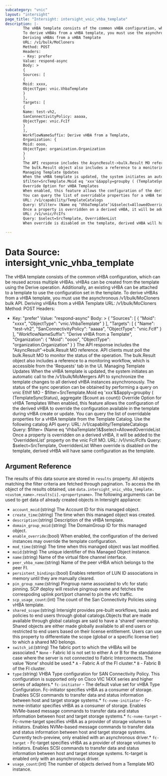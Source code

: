 ```yaml
---
subcategory: "vnic"
layout: "intersight"
page_title: "Intersight: intersight_vnic_vhba_template"
description: |-
        The vHBA template consists of the common vHBA configuration, which can be reused across multiple vHBAs. vHBAs can be created from the template using the Derive operation. Additionally, an existing vHBA can be attached to a template to use the configuration set in the template.
        To derive vHBAs from a vHBA template, you must use the asynchronous /v1/bulk/MoCloners bulk API.
        Deriving vHBAs from a vHBA Template
        URL: /v1/bulk/MoCloners
        Method: POST
        Headers:
        - Key: prefer
        Value: respond-async
        Body: >
        {
        Sources: [
        {
        Moid: xxxx,
        ObjectType: vnic.VhbaTemplate
        }
        ],
        Targets: [
        {
        Name: test-vh2,
        SanConnectivityPolicy: aaaaa,
        ObjectType: vnic.FcIf
        }
        ],
        WorkflowNameSuffix: Derive vHBA from a Template,
        Organization: {
        Moid: oooo,
        ObjectType: organization.Organization
        }
        }
        The API response includes the AsyncResult->bulk.Result MO reference. API clients must poll the bulk.Result MO to monitor the status of the operation.
        The bulk.Result object also includes a reference to a monitoring workflow, which is accessible from the 'Requests' tab in the UI.
        Managing Template Updates
        When the vHBA template is updated, the system initiates an automatic call to the /v1/bulk/MoMergers API to synchronize the template changes to all derived vHBA instances asynchronously. The status of the sync operation can be obtained by performing a query on vnic EthIf MO -
        $filter=SrcTemplate.Moid eq 'xxx'&$apply=groupby ( (TemplateSyncStatus), aggregate ($count as count))
        Override Option for vHBA Templates
        When enabled, this feature allows the configuration of the derived vHBA to override the configuration available in the template during vHBA create or update.
        You can query the list of overridable properties for a vHBA template from the Template Catalog. Use the following catalog API query:
        URL: /v1/capability/TemplateCatalogs
        Query: $filter= (Name eq ‘VhbaTemplate’)&$select=AllowedOverrideList
        Once a property is overridden on a derived vHBA, it will be added to the ‘OverriddenList’ property on the vnic FcIf MO.
        URL: /v1/vnic/FcIfs
        Query: $select=SrcTemplate, OverriddenList
        When override is disabled on the template, derived vHBA will have same configuration as the template.

---
```


# Data Source: intersight_vnic_vhba_template
The vHBA template consists of the common vHBA configuration, which can be reused across multiple vHBAs. vHBAs can be created from the template using the Derive operation. Additionally, an existing vHBA can be attached to a template to use the configuration set in the template.
To derive vHBAs from a vHBA template, you must use the asynchronous /v1/bulk/MoCloners bulk API.
Deriving vHBAs from a vHBA Template
URL: /v1/bulk/MoCloners
Method: POST
Headers:
  - Key: "prefer"
    Value: "respond-async"
Body: >
 {
    "Sources": [
      {
        "Moid": "xxxx",
        "ObjectType": "vnic.VhbaTemplate"
     }
    ],
    "Targets": [
      {
        "Name": "test-vh2",
        "SanConnectivityPolicy": "aaaaa",
        "ObjectType": "vnic.FcIf"
     }
    ],
    "WorkflowNameSuffix": "Derive vHBA from a Template",
    "Organization": {
        "Moid": "oooo",
        "ObjectType": "organization.Organization"
    }
}
The API response includes the "AsyncResult"->bulk.Result MO reference. API clients must poll the bulk.Result MO to monitor the status of the operation.
The bulk.Result object also includes a reference to a monitoring workflow, which is accessible from the 'Requests' tab in the UI.
Managing Template Updates
When the vHBA template is updated, the system initiates an automatic call to the /v1/bulk/MoMergers API to synchronize the template changes to all derived vHBA instances asynchronously. The status of the sync operation can be obtained by performing a query on vnic EthIf MO -
$filter=SrcTemplate.Moid eq 'xxx'&$apply=groupby ( (TemplateSyncStatus), aggregate ($count as count))
Override Option for vHBA Templates
When enabled, this feature allows the configuration of the derived vHBA to override the configuration available in the template during vHBA create or update.
You can query the list of overridable properties for a vHBA template from the Template Catalog. Use the following catalog API query:
URL: /v1/capability/TemplateCatalogs
Query: $filter= (Name eq ‘VhbaTemplate’)&$select=AllowedOverrideList
Once a property is overridden on a derived vHBA, it will be added to the ‘OverriddenList’ property on the vnic FcIf MO.
URL: /v1/vnic/FcIfs
Query: $select=SrcTemplate, OverriddenList
When override is disabled on the template, derived vHBA will have same configuration as the template.
## Argument Reference
The results of this data source are stored in `results` property.
All objects matching the filter criteria are fetched through pagination.
To access the ith object of the results obtained, use `data.intersight_vnic_vhba_template.<custom_name>.results[i].<propertyname>`.
The following arguments can be used to get data of already created objects in Intersight appliance:
* `account_moid`:(string) The Account ID for this managed object. 
* `create_time`:(string) The time when this managed object was created. 
* `description`:(string) Description of the vHBA template. 
* `domain_group_moid`:(string) The DomainGroup ID for this managed object. 
* `enable_override`:(bool) When enabled, the configuration of the derived instances may override the template configuration. 
* `mod_time`:(string) The time when this managed object was last modified. 
* `moid`:(string) The unique identifier of this Managed Object instance. 
* `name`:(string) Name of the virtual fibre channel interface. 
* `peer_vhba_name`:(string) Name of the peer vHBA which belongs to the peer FI. 
* `persistent_bindings`:(bool) Enables retention of LUN ID associations in memory until they are manually cleared. 
* `pin_group_name`:(string) Pingroup name associated to vfc for static pinning. SCP deploy will resolve pingroup name and fetches the correspoding uplink port/port channel to pin the vfc traffic. 
* `scp_usage_count`:(int) The count of the San Connectivity Policies using vHBA template. 
* `shared_scope`:(string) Intersight provides pre-built workflows, tasks and policies to end users through global catalogs.Objects that are made available through global catalogs are said to have a 'shared' ownership. Shared objects are either made globally available to all end users or restricted to end users based on their license entitlement. Users can use this property to differentiate the scope (global or a specific license tier) to which a shared MO belongs. 
* `switch_id`:(string) The fabric port to which the vHBAs will be associated.* `None` - Fabric Id is not set to either A or B for the standalone case where the server is not connected to Fabric Interconnects. The value 'None' should be used.* `A` - Fabric A of the FI cluster.* `B` - Fabric B of the FI cluster. 
* `type`:(string) VHBA Type configuration for SAN Connectivity Policy. This configuration is supported only on Cisco VIC 14XX series and higher series of adapters.* `fc-initiator` - The default value set for vHBA Type Configuration. Fc-initiator specifies vHBA as a consumer of storage. Enables SCSI commands to transfer data and status information between host and target storage systems.* `fc-nvme-initiator` - Fc-nvme-initiator specifies vHBA as a consumer of storage. Enables NVMe-based message commands to transfer data and status information between host and target storage systems.* `fc-nvme-target` - Fc-nvme-target specifies vHBA as a provider of storage volumes to initiators. Enables NVMe-based message commands to transfer data and status information between host and target storage systems. Currently tech-preview, only enabled with an asynchronous driver.* `fc-target` - Fc-target specifies vHBA as a provider of storage volumes to initiators. Enables SCSI commands to transfer data and status information between host and target storage systems. fc-target is enabled only with an asynchronous driver. 
* `usage_count`:(int) The number of objects derived from a Template MO instance. 
 
